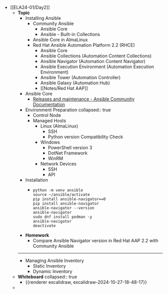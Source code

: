 - [[ELA24-01/Day2]]
	- **Topic**
		- Installing Ansible
			- Community Ansible
				- Ansible Core
				- Ansible - Built-in Collections
			- Ansible Core in AlmaLinux
			- Red Hat Ansible Automation Platform 2.2 (RHCE)
				- Ansible Core
				- Ansible Collections (Automation Content Collections)
				- Ansible Navigator (Automation Content Navigator)
				- Ansible Execution Environment (Automation Execution Environment)
				- Ansible Tower (Automation Controller)
				- Ansible Galaxy (Automation Hub)
				- [[Notes/Red Hat AAP]]
		- Ansible Core
			- [Releases and maintenance - Ansible Community Documentation](https://docs.ansible.com/ansible/latest/reference_appendices/release_and_maintenance.html)
		- Environment Preparation
		  collapsed:: true
			- Control Node
			- Managed Hosts
				- Linux (AlmaLinux)
					- SSH
					- Python version Compatibility Check
				- Windows
					- PowerShell version 3
					- DotNet Framework
					- WinRM
				- Network Devices
					- SSH
					- API
		- Installation
			- ```shell
			  python -m venv ansible
			  source ~/ansible/activate
			  pip install ansible-navigator==0
			  pip install ansible-navigator
			  ansible-navigator --version
			  ansible-navigator
			  sudo dnf install podman -y
			  ansible-navigator
			  deactivate
			  ```
		- **Homework**
			- Compare Ansible Navigator version in Red Hat AAP 2.2 with Community Ansible
		- ---
		- Managing Ansible Inventory
			- Static Inventory
			- Dynamic Inventory
	- **Whiteboard**
	  collapsed:: true
		- {{renderer excalidraw, excalidraw-2024-10-27-18-48-17}}
	-